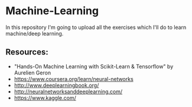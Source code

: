 # Machine-Learning
In this repository I'm going to upload all the exercises which I'll do to learn machine/deep learning.

<h2>Resources: </h2>

- "Hands-On Machine Learning with Scikit-Learn & Tensorflow" by Aurelien Geron
- https://www.coursera.org/learn/neural-networks
- http://www.deeplearningbook.org/
- http://neuralnetworksanddeeplearning.com/
- https://www.kaggle.com/
